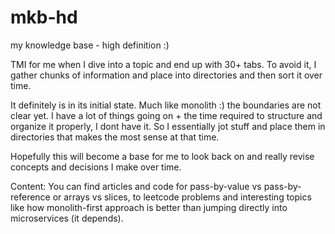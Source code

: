 # mkb-hd
my knowledge base - high definition :)

TMI for me when I dive into a topic and end up with 30+ tabs. To avoid it, I gather chunks of information and place into directories and then sort it over time.

It definitely is in its initial state. Much like monolith :) the boundaries are not clear yet. I have a lot of things going on + the time required to structure and organize it properly, I dont have it. So I essentially jot stuff and place them in directories that makes the most sense at that time.

Hopefully this will become a base for me to look back on and really revise concepts and decisions I make over time.

Content:
You can find articles and code for pass-by-value vs pass-by-reference or arrays vs slices, to leetcode problems and interesting topics like how monolith-first approach is better than jumping directly into microservices (it depends).
